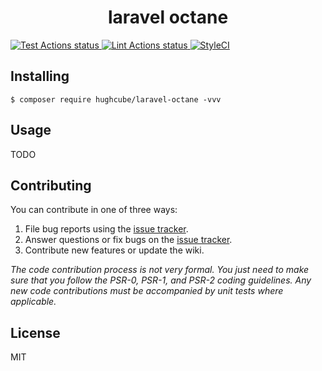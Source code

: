 <h1 align="center"> laravel octane </h1>

<p>
    <a href="https://github.com/hughcube-php/laravel-octane/actions?query=workflow%3ATest">
        <img src="https://github.com/hughcube-php/laravel-octane/workflows/Test/badge.svg" alt="Test Actions status">
    </a>
    <a href="https://github.com/hughcube-php/laravel-octane/actions?query=workflow%3ALint">
        <img src="https://github.com/hughcube-php/laravel-octane/workflows/Lint/badge.svg" alt="Lint Actions status">
    </a>
    <a href="https://styleci.io/repos/464388502">
        <img src="https://github.styleci.io/repos/464388502/shield?branch=master" alt="StyleCI">
    </a>
</p>

## Installing

```shell
$ composer require hughcube/laravel-octane -vvv
```

## Usage

TODO

## Contributing

You can contribute in one of three ways:

1. File bug reports using the [issue tracker](https://github.com/hughcube-php/package/issues).
2. Answer questions or fix bugs on the [issue tracker](https://github.com/hughcube-php/package/issues).
3. Contribute new features or update the wiki.

_The code contribution process is not very formal. You just need to make sure that you follow the PSR-0, PSR-1, and PSR-2 coding guidelines. Any new code contributions must be accompanied by unit tests where applicable._

## License

MIT